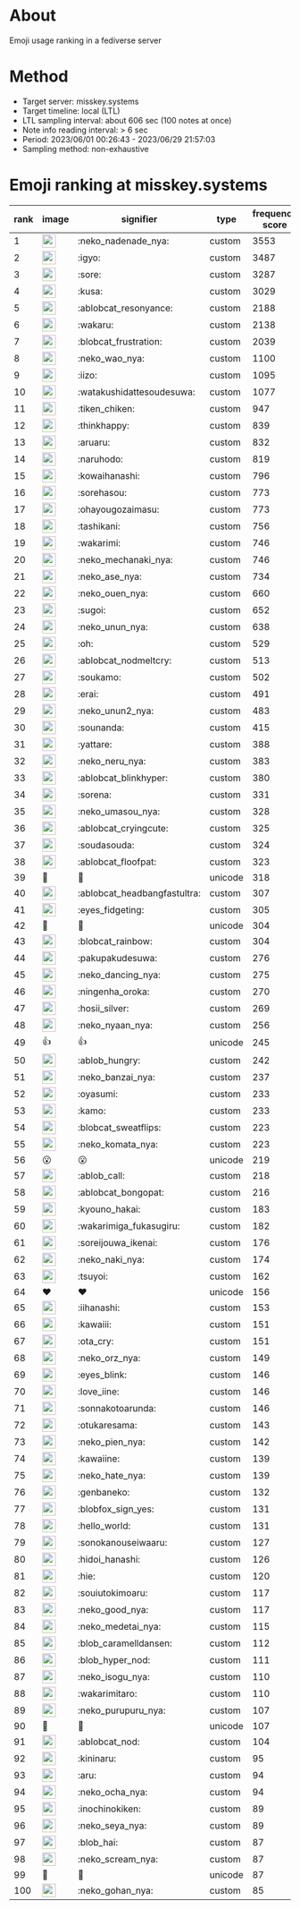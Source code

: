 # About
Emoji usage ranking in a fediverse server

# Method
- Target server: misskey.systems
- Target timeline: local (LTL)
- LTL sampling interval: about 606 sec (100 notes at once)
- Note info reading interval: > 6 sec
- Period: 2023/06/01 00:26:43 - 2023/06/29 21:57:03 
- Sampling method: non-exhaustive

# Emoji ranking at misskey.systems

|rank|image|signifier|type|frequency score|
|----|----|----|----|----|
|1|<img height="24" src="https://misskey.systems/emoji/neko_nadenade_nya.webp">|:neko_nadenade_nya:|custom|3553|
|2|<img height="24" src="https://misskey.systems/emoji/igyo.webp">|:igyo:|custom|3487|
|3|<img height="24" src="https://misskey.systems/emoji/sore.webp">|:sore:|custom|3287|
|4|<img height="24" src="https://misskey.systems/emoji/kusa.webp">|:kusa:|custom|3029|
|5|<img height="24" src="https://misskey.systems/emoji/ablobcat_resonyance.webp">|:ablobcat_resonyance:|custom|2188|
|6|<img height="24" src="https://misskey.systems/emoji/wakaru.webp">|:wakaru:|custom|2138|
|7|<img height="24" src="https://misskey.systems/emoji/blobcat_frustration.webp">|:blobcat_frustration:|custom|2039|
|8|<img height="24" src="https://misskey.systems/emoji/neko_wao_nya.webp">|:neko_wao_nya:|custom|1100|
|9|<img height="24" src="https://misskey.systems/emoji/iizo.webp">|:iizo:|custom|1095|
|10|<img height="24" src="https://misskey.systems/emoji/watakushidattesoudesuwa.webp">|:watakushidattesoudesuwa:|custom|1077|
|11|<img height="24" src="https://misskey.systems/emoji/tiken_chiken.webp">|:tiken_chiken:|custom|947|
|12|<img height="24" src="https://misskey.systems/emoji/thinkhappy.webp">|:thinkhappy:|custom|839|
|13|<img height="24" src="https://misskey.systems/emoji/aruaru.webp">|:aruaru:|custom|832|
|14|<img height="24" src="https://misskey.systems/emoji/naruhodo.webp">|:naruhodo:|custom|819|
|15|<img height="24" src="https://misskey.systems/emoji/kowaihanashi.webp">|:kowaihanashi:|custom|796|
|16|<img height="24" src="https://misskey.systems/emoji/sorehasou.webp">|:sorehasou:|custom|773|
|17|<img height="24" src="https://misskey.systems/emoji/ohayougozaimasu.webp">|:ohayougozaimasu:|custom|773|
|18|<img height="24" src="https://misskey.systems/emoji/tashikani.webp">|:tashikani:|custom|756|
|19|<img height="24" src="https://misskey.systems/emoji/wakarimi.webp">|:wakarimi:|custom|746|
|20|<img height="24" src="https://misskey.systems/emoji/neko_mechanaki_nya.webp">|:neko_mechanaki_nya:|custom|746|
|21|<img height="24" src="https://misskey.systems/emoji/neko_ase_nya.webp">|:neko_ase_nya:|custom|734|
|22|<img height="24" src="https://misskey.systems/emoji/neko_ouen_nya.webp">|:neko_ouen_nya:|custom|660|
|23|<img height="24" src="https://misskey.systems/emoji/sugoi.webp">|:sugoi:|custom|652|
|24|<img height="24" src="https://misskey.systems/emoji/neko_unun_nya.webp">|:neko_unun_nya:|custom|638|
|25|<img height="24" src="https://misskey.systems/emoji/oh.webp">|:oh:|custom|529|
|26|<img height="24" src="https://misskey.systems/emoji/ablobcat_nodmeltcry.webp">|:ablobcat_nodmeltcry:|custom|513|
|27|<img height="24" src="https://misskey.systems/emoji/soukamo.webp">|:soukamo:|custom|502|
|28|<img height="24" src="https://misskey.systems/emoji/erai.webp">|:erai:|custom|491|
|29|<img height="24" src="https://misskey.systems/emoji/neko_unun2_nya.webp">|:neko_unun2_nya:|custom|483|
|30|<img height="24" src="https://misskey.systems/emoji/sounanda.webp">|:sounanda:|custom|415|
|31|<img height="24" src="https://misskey.systems/emoji/yattare.webp">|:yattare:|custom|388|
|32|<img height="24" src="https://misskey.systems/emoji/neko_neru_nya.webp">|:neko_neru_nya:|custom|383|
|33|<img height="24" src="https://misskey.systems/emoji/ablobcat_blinkhyper.webp">|:ablobcat_blinkhyper:|custom|380|
|34|<img height="24" src="https://misskey.systems/emoji/sorena.webp">|:sorena:|custom|331|
|35|<img height="24" src="https://misskey.systems/emoji/neko_umasou_nya.webp">|:neko_umasou_nya:|custom|328|
|36|<img height="24" src="https://misskey.systems/emoji/ablobcat_cryingcute.webp">|:ablobcat_cryingcute:|custom|325|
|37|<img height="24" src="https://misskey.systems/emoji/soudasouda.webp">|:soudasouda:|custom|324|
|38|<img height="24" src="https://misskey.systems/emoji/ablobcat_floofpat.webp">|:ablobcat_floofpat:|custom|323|
|39|🍗|🍗|unicode|318|
|40|<img height="24" src="https://misskey.systems/emoji/ablobcat_headbangfastultra.webp">|:ablobcat_headbangfastultra:|custom|307|
|41|<img height="24" src="https://misskey.systems/emoji/eyes_fidgeting.webp">|:eyes_fidgeting:|custom|305|
|42|🎉|🎉|unicode|304|
|43|<img height="24" src="https://misskey.systems/emoji/blobcat_rainbow.webp">|:blobcat_rainbow:|custom|304|
|44|<img height="24" src="https://misskey.systems/emoji/pakupakudesuwa.webp">|:pakupakudesuwa:|custom|276|
|45|<img height="24" src="https://misskey.systems/emoji/neko_dancing_nya.webp">|:neko_dancing_nya:|custom|275|
|46|<img height="24" src="https://misskey.systems/emoji/ningenha_oroka.webp">|:ningenha_oroka:|custom|270|
|47|<img height="24" src="https://misskey.systems/emoji/hosii_silver.webp">|:hosii_silver:|custom|269|
|48|<img height="24" src="https://misskey.systems/emoji/neko_nyaan_nya.webp">|:neko_nyaan_nya:|custom|256|
|49|👍|👍|unicode|245|
|50|<img height="24" src="https://misskey.systems/emoji/ablob_hungry.webp">|:ablob_hungry:|custom|242|
|51|<img height="24" src="https://misskey.systems/emoji/neko_banzai_nya.webp">|:neko_banzai_nya:|custom|237|
|52|<img height="24" src="https://misskey.systems/emoji/oyasumi.webp">|:oyasumi:|custom|233|
|53|<img height="24" src="https://misskey.systems/emoji/kamo.webp">|:kamo:|custom|233|
|54|<img height="24" src="https://misskey.systems/emoji/blobcat_sweatflips.webp">|:blobcat_sweatflips:|custom|223|
|55|<img height="24" src="https://misskey.systems/emoji/neko_komata_nya.webp">|:neko_komata_nya:|custom|223|
|56|😮|😮|unicode|219|
|57|<img height="24" src="https://misskey.systems/emoji/ablob_call.webp">|:ablob_call:|custom|218|
|58|<img height="24" src="https://misskey.systems/emoji/ablobcat_bongopat.webp">|:ablobcat_bongopat:|custom|216|
|59|<img height="24" src="https://misskey.systems/emoji/kyouno_hakai.webp">|:kyouno_hakai:|custom|183|
|60|<img height="24" src="https://misskey.systems/emoji/wakarimiga_fukasugiru.webp">|:wakarimiga_fukasugiru:|custom|182|
|61|<img height="24" src="https://misskey.systems/emoji/soreijouwa_ikenai.webp">|:soreijouwa_ikenai:|custom|176|
|62|<img height="24" src="https://misskey.systems/emoji/neko_naki_nya.webp">|:neko_naki_nya:|custom|174|
|63|<img height="24" src="https://misskey.systems/emoji/tsuyoi.webp">|:tsuyoi:|custom|162|
|64|❤|❤|unicode|156|
|65|<img height="24" src="https://misskey.systems/emoji/iihanashi.webp">|:iihanashi:|custom|153|
|66|<img height="24" src="https://misskey.systems/emoji/kawaiii.webp">|:kawaiii:|custom|151|
|67|<img height="24" src="https://misskey.systems/emoji/ota_cry.webp">|:ota_cry:|custom|151|
|68|<img height="24" src="https://misskey.systems/emoji/neko_orz_nya.webp">|:neko_orz_nya:|custom|149|
|69|<img height="24" src="https://misskey.systems/emoji/eyes_blink.webp">|:eyes_blink:|custom|146|
|70|<img height="24" src="https://misskey.systems/emoji/love_iine.webp">|:love_iine:|custom|146|
|71|<img height="24" src="https://misskey.systems/emoji/sonnakotoarunda.webp">|:sonnakotoarunda:|custom|146|
|72|<img height="24" src="https://misskey.systems/emoji/otukaresama.webp">|:otukaresama:|custom|143|
|73|<img height="24" src="https://misskey.systems/emoji/neko_pien_nya.webp">|:neko_pien_nya:|custom|142|
|74|<img height="24" src="https://misskey.systems/emoji/kawaiine.webp">|:kawaiine:|custom|139|
|75|<img height="24" src="https://misskey.systems/emoji/neko_hate_nya.webp">|:neko_hate_nya:|custom|139|
|76|<img height="24" src="https://misskey.systems/emoji/genbaneko.webp">|:genbaneko:|custom|132|
|77|<img height="24" src="https://misskey.systems/emoji/blobfox_sign_yes.webp">|:blobfox_sign_yes:|custom|131|
|78|<img height="24" src="https://misskey.systems/emoji/hello_world.webp">|:hello_world:|custom|131|
|79|<img height="24" src="https://misskey.systems/emoji/sonokanouseiwaaru.webp">|:sonokanouseiwaaru:|custom|127|
|80|<img height="24" src="https://misskey.systems/emoji/hidoi_hanashi.webp">|:hidoi_hanashi:|custom|126|
|81|<img height="24" src="https://misskey.systems/emoji/hie.webp">|:hie:|custom|120|
|82|<img height="24" src="https://misskey.systems/emoji/souiutokimoaru.webp">|:souiutokimoaru:|custom|117|
|83|<img height="24" src="https://misskey.systems/emoji/neko_good_nya.webp">|:neko_good_nya:|custom|117|
|84|<img height="24" src="https://misskey.systems/emoji/neko_medetai_nya.webp">|:neko_medetai_nya:|custom|115|
|85|<img height="24" src="https://misskey.systems/emoji/blob_caramelldansen.webp">|:blob_caramelldansen:|custom|112|
|86|<img height="24" src="https://misskey.systems/emoji/blob_hyper_nod.webp">|:blob_hyper_nod:|custom|111|
|87|<img height="24" src="https://misskey.systems/emoji/neko_isogu_nya.webp">|:neko_isogu_nya:|custom|110|
|88|<img height="24" src="https://misskey.systems/emoji/wakarimitaro.webp">|:wakarimitaro:|custom|110|
|89|<img height="24" src="https://misskey.systems/emoji/neko_purupuru_nya.webp">|:neko_purupuru_nya:|custom|107|
|90|🤔|🤔|unicode|107|
|91|<img height="24" src="https://misskey.systems/emoji/ablobcat_nod.webp">|:ablobcat_nod:|custom|104|
|92|<img height="24" src="https://misskey.systems/emoji/kininaru.webp">|:kininaru:|custom|95|
|93|<img height="24" src="https://misskey.systems/emoji/aru.webp">|:aru:|custom|94|
|94|<img height="24" src="https://misskey.systems/emoji/neko_ocha_nya.webp">|:neko_ocha_nya:|custom|94|
|95|<img height="24" src="https://misskey.systems/emoji/inochinokiken.webp">|:inochinokiken:|custom|89|
|96|<img height="24" src="https://misskey.systems/emoji/neko_seya_nya.webp">|:neko_seya_nya:|custom|89|
|97|<img height="24" src="https://misskey.systems/emoji/blob_hai.webp">|:blob_hai:|custom|87|
|98|<img height="24" src="https://misskey.systems/emoji/neko_scream_nya.webp">|:neko_scream_nya:|custom|87|
|99|💯|💯|unicode|87|
|100|<img height="24" src="https://misskey.systems/emoji/neko_gohan_nya.webp">|:neko_gohan_nya:|custom|85|
